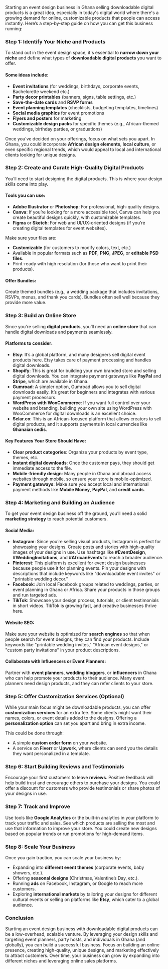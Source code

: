 Starting an event design business in Ghana selling downloadable digital products is a great idea, especially in today's digital world where there's a growing demand for online, customizable products that people can access instantly. Here’s a step-by-step guide on how you can get this business running:

### Step 1: Identify Your Niche and Products
To stand out in the event design space, it's essential to **narrow down your niche** and define what types of **downloadable digital products** you want to offer.

#### Some ideas include:
- **Event invitations** (for weddings, birthdays, corporate events, Bachelorette weekend etc.)
- **Party decor printables** (banners, signs, table settings, etc.)
- **Save-the-date cards** and **RSVP forms**
- **Event planning templates** (checklists, budgeting templates, timelines)
- **Social media graphics** for event promotions
- **Flyers and posters** for marketing
- **Customizable design packs** for specific themes (e.g., African-themed weddings, birthday parties, or graduations)

Once you’ve decided on your offerings, focus on what sets you apart. In Ghana, you could incorporate **African design elements**, **local culture**, or even specific regional trends, which would appeal to local and international clients looking for unique designs.

### Step 2: Create and Curate High-Quality Digital Products
You’ll need to start designing the digital products. This is where your design skills come into play.

#### Tools you can use:
- **Adobe Illustrator** or **Photoshop**: For professional, high-quality designs.
- **Canva**: If you’re looking for a more accessible tool, Canva can help you create beautiful designs quickly, with customizable templates.
- **Figma** or **Sketch**: For web and UI/UX-oriented designs (if you’re creating digital templates for event websites).

Make sure your files are:
- **Customizable** (for customers to modify colors, text, etc.)
- Available in popular formats such as **PDF**, **PNG**, **JPEG**, or **editable PSD files**.
- Print-ready with high resolution (for those who want to print their products).

#### Offer Bundles:
Create themed bundles (e.g., a wedding package that includes invitations, RSVPs, menus, and thank you cards). Bundles often sell well because they provide more value.

### Step 3: Build an Online Store
Since you're selling **digital products**, you’ll need an **online store** that can handle digital downloads and payments seamlessly.

#### Platforms to consider:
- **Etsy**: It’s a global platform, and many designers sell digital event products here. Etsy takes care of payment processing and handles digital downloads.
- **Shopify**: This is great for building your own branded store and selling digital downloads. You can integrate payment gateways like **PayPal** and **Stripe**, which are available in Ghana.
- **Gumroad**: A simpler option, Gumroad allows you to sell digital downloads easily. It’s great for beginners and integrates with various payment processors.
- **WordPress with WooCommerce**: If you want full control over your website and branding, building your own site using WordPress with WooCommerce for digital downloads is an excellent choice.
- **Selar.co**: This is an African-focused platform that allows creators to sell digital products, and it supports payments in local currencies like **Ghanaian cedis**.

#### Key Features Your Store Should Have:
- **Clear product categories**: Organize your products by event type, themes, etc.
- **Instant digital downloads**: Once the customer pays, they should get immediate access to the file.
- **Mobile-friendly design**: Many people in Ghana and abroad access websites through mobile, so ensure your store is mobile-optimized.
- **Payment gateways**: Make sure you accept local and international payment methods like **Mobile Money**, **PayPal**, and **credit cards**.

### Step 4: Marketing and Building an Audience
To get your event design business off the ground, you’ll need a solid **marketing strategy** to reach potential customers.

#### Social Media:
- **Instagram**: Since you’re selling visual products, Instagram is perfect for showcasing your designs. Create posts and stories with high-quality images of your designs in use. Use hashtags like **#EventDesign**, **#WeddingInvitations**, and **#AfricanEvents** to reach a broader audience.
- **Pinterest**: This platform is excellent for event design businesses because people use it for planning events. Pin your designs with descriptions that include keywords like "downloadable event invites" or "printable wedding decor."
- **Facebook**: Join local Facebook groups related to weddings, parties, or event planning in Ghana or Africa. Share your products in those groups and run targeted ads.
- **TikTok**: Showcase your design process, tutorials, or client testimonials in short videos. TikTok is growing fast, and creative businesses thrive here.

#### Website SEO:
Make sure your website is optimized for **search engines** so that when people search for event designs, they can find your products. Include keywords like "printable wedding invites," "African event designs," or "custom party invitations" in your product descriptions.

#### Collaborate with Influencers or Event Planners:
Partner with **event planners**, **wedding bloggers**, or **influencers** in Ghana who can help promote your products to their audience. Many event planners need design products, and they can refer clients to your store.

### Step 5: Offer Customization Services (Optional)
While your main focus might be downloadable products, you can offer **customization services** for an extra fee. Some clients might want their names, colors, or event details added to the designs. Offering a **personalization option** can set you apart and bring in extra income.

This could be done through:
- A simple **custom order form** on your website.
- A service on **Fiverr** or **Upwork**, where clients can send you the details they want personalized in a template.

### Step 6: Start Building Reviews and Testimonials
Encourage your first customers to leave **reviews**. Positive feedback will help build trust and encourage others to purchase your designs. You could offer a discount for customers who provide testimonials or share photos of your designs in use.

### Step 7: Track and Improve
Use tools like **Google Analytics** or the built-in analytics in your platform to track your traffic and sales. See which products are selling the most and use that information to improve your store. You could create new designs based on popular trends or run promotions for high-demand items.

### Step 8: Scale Your Business
Once you gain traction, you can scale your business by:
- Expanding into **different event themes** (corporate events, baby showers, etc.).
- Offering **seasonal designs** (Christmas, Valentine’s Day, etc.).
- Running **ads** on Facebook, Instagram, or Google to reach more customers.
- Exploring **international markets** by tailoring your designs for different cultural events or selling on platforms like **Etsy**, which cater to a global audience.

### Conclusion
Starting an event design business with downloadable digital products can be a low-overhead, scalable venture. By leveraging your design skills and targeting event planners, party hosts, and individuals in Ghana (and globally), you can build a successful business. Focus on building an online presence, creating high-quality, unique designs, and marketing effectively to attract customers. Over time, your business can grow by expanding into different niches and leveraging online sales platforms.